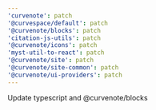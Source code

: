 ```yaml
---
'curvenote': patch
'@curvespace/default': patch
'@curvenote/blocks': patch
'citation-js-utils': patch
'@curvenote/icons': patch
'myst-util-to-react': patch
'@curvenote/site': patch
'@curvenote/site-common': patch
'@curvenote/ui-providers': patch
---
```


Update typescript and @curvenote/blocks
